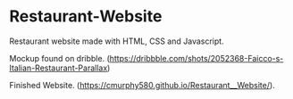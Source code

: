 # Restaurant-Website

Restaurant website made with HTML, CSS and Javascript.

Mockup found on dribble. (https://dribbble.com/shots/2052368-Faicco-s-Italian-Restaurant-Parallax)

Finished Website. (https://cmurphy580.github.io/Restaurant__Website/).
